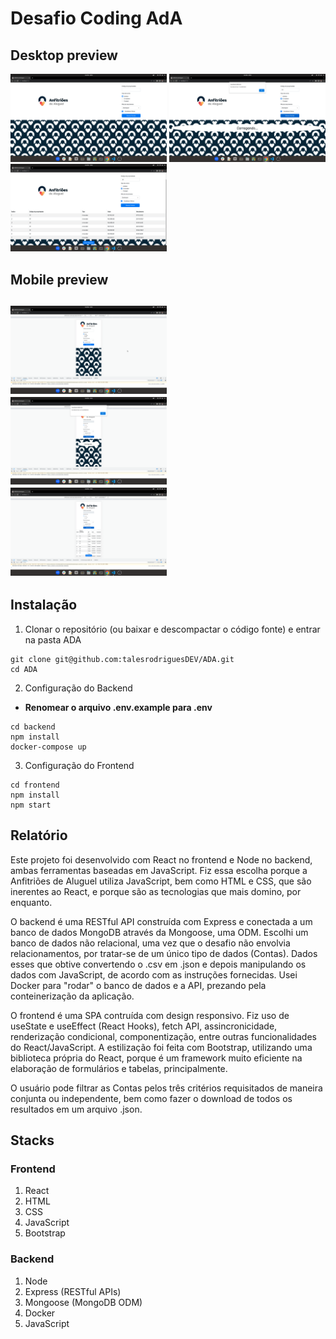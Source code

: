 <h1>Desafio Coding AdA</h1>

<h2>Desktop preview</h2>

<div>
<img width=250 src="./desktop-beginning.png" />
<img width=250 src="./desktop-searching.png" />
<img width=250 src="./desktop-results.png" />
</div>

<h2>Mobile preview<h2>

<div>
<img width=250 src="./mobile-beginning.png" />
<img width=250 src="./mobile-searching.png" />
<img width=250 src="./mobile-results.png" />
</div>

<h2>Instalação</h2>

1. Clonar o repositório (ou baixar e descompactar o código fonte) e entrar na pasta ADA
```
git clone git@github.com:talesrodriguesDEV/ADA.git
cd ADA
```

2. Configuração do Backend
- **Renomear o arquivo .env.example para .env**
```
cd backend
npm install
docker-compose up
```

3. Configuração do Frontend
```
cd frontend
npm install
npm start
```

<h2>Relatório</h2>

Este projeto foi desenvolvido com React no frontend e Node no backend, ambas ferramentas baseadas em JavaScript. Fiz essa escolha porque a Anfitriões de Aluguel utiliza JavaScript, bem como HTML e CSS, que são inerentes ao React, e porque são as tecnologias que mais domino, por enquanto.

O backend é uma RESTful API construída com Express e conectada a um banco de dados MongoDB através da Mongoose, uma ODM. Escolhi um banco de dados não relacional, uma vez que o desafio não envolvia relacionamentos, por tratar-se de um único tipo de dados (Contas). Dados esses que obtive convertendo o .csv em .json e depois manipulando os dados com JavaScript, de acordo com as instruções fornecidas. Usei Docker para "rodar" o banco de dados e a API, prezando pela conteinerização da aplicação.

O frontend é uma SPA contruída com design responsivo. Fiz uso de useState e useEffect (React Hooks), fetch API, assincronicidade, renderização condicional, componentização, entre outras funcionalidades do React/JavaScript. A estilização foi feita com Bootstrap, utilizando uma biblioteca própria do React, porque é um framework muito eficiente na elaboração de formulários e tabelas, principalmente.

O usuário pode filtrar as Contas pelos três critérios requisitados de maneira conjunta ou independente, bem como fazer o download de todos os resultados em um arquivo .json. 

<h2>Stacks</h2>

<h3>Frontend</h3>

1. React
2. HTML
3. CSS
4. JavaScript
5. Bootstrap

<h3>Backend</h3>

1. Node
2. Express (RESTful APIs)
3. Mongoose (MongoDB ODM)
4. Docker
5. JavaScript

